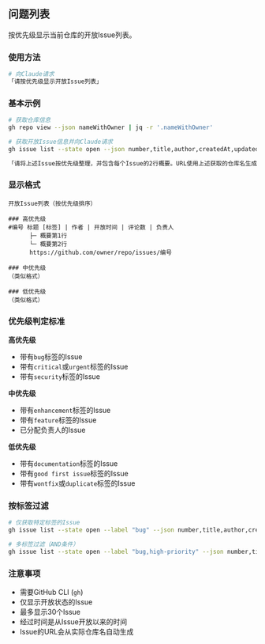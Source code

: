 ## 问题列表

按优先级显示当前仓库的开放Issue列表。

### 使用方法

```bash
# 向Claude请求
「请按优先级显示开放Issue列表」
```

### 基本示例

```bash
# 获取仓库信息
gh repo view --json nameWithOwner | jq -r '.nameWithOwner'

# 获取开放Issue信息并向Claude请求
gh issue list --state open --json number,title,author,createdAt,updatedAt,labels,assignees,comments --limit 30

「请将上述Issue按优先级整理，并包含每个Issue的2行概要。URL使用上述获取的仓库名生成」
```

### 显示格式

```
开放Issue列表（按优先级排序）

### 高优先级
#编号 标题 [标签] | 作者 | 开放时间 | 评论数 | 负责人
      ├─ 概要第1行
      └─ 概要第2行
      https://github.com/owner/repo/issues/编号

### 中优先级
（类似格式）

### 低优先级
（类似格式）
```

### 优先级判定标准

**高优先级**

- 带有`bug`标签的Issue
- 带有`critical`或`urgent`标签的Issue
- 带有`security`标签的Issue

**中优先级**

- 带有`enhancement`标签的Issue
- 带有`feature`标签的Issue
- 已分配负责人的Issue

**低优先级**

- 带有`documentation`标签的Issue
- 带有`good first issue`标签的Issue
- 带有`wontfix`或`duplicate`标签的Issue

### 按标签过滤

```bash
# 仅获取特定标签的Issue
gh issue list --state open --label "bug" --json number,title,author,createdAt,labels,comments --limit 30

# 多标签过滤（AND条件）
gh issue list --state open --label "bug,high-priority" --json number,title,author,createdAt,labels,comments --limit 30
```

### 注意事项

- 需要GitHub CLI (`gh`)
- 仅显示开放状态的Issue
- 最多显示30个Issue
- 经过时间是从Issue开放以来的时间
- Issue的URL会从实际仓库名自动生成
```